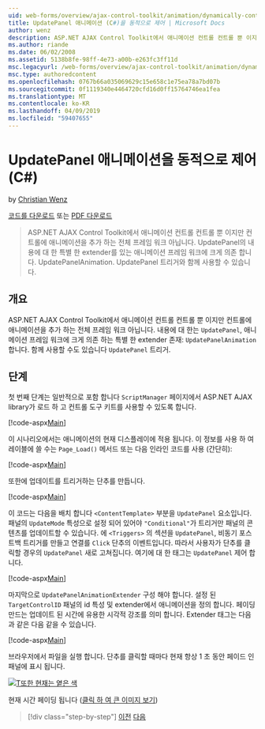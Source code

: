```yaml
---
uid: web-forms/overview/ajax-control-toolkit/animation/dynamically-controlling-updatepanel-animations-cs
title: UpdatePanel 애니메이션 (C#)을 동적으로 제어 | Microsoft Docs
author: wenz
description: ASP.NET AJAX Control Toolkit에서 애니메이션 컨트롤 컨트롤 뿐 이지만 컨트롤에 애니메이션을 추가 하는 전체 프레임 워크 아닙니다. 내용에 대 한 프로그램...
ms.author: riande
ms.date: 06/02/2008
ms.assetid: 5138b8fe-98ff-4e73-a00b-e263fc3ff11d
msc.legacyurl: /web-forms/overview/ajax-control-toolkit/animation/dynamically-controlling-updatepanel-animations-cs
msc.type: authoredcontent
ms.openlocfilehash: 0767b66a035069629c15e658c1e75ea78a7bd07b
ms.sourcegitcommit: 0f1119340e4464720cfd16d0ff15764746ea1fea
ms.translationtype: MT
ms.contentlocale: ko-KR
ms.lasthandoff: 04/09/2019
ms.locfileid: "59407655"
---
```

# <a name="dynamically-controlling-updatepanel-animations-c"></a>UpdatePanel 애니메이션을 동적으로 제어(C#)

by [Christian Wenz](https://github.com/wenz)

[코드를 다운로드](http://download.microsoft.com/download/9/3/f/93f8daea-bebd-4821-833b-95205389c7d0/UpdatePanelAnimation2.cs.zip) 또는 [PDF 다운로드](http://download.microsoft.com/download/b/6/a/b6ae89ee-df69-4c87-9bfb-ad1eb2b23373/updatepanelanimation2CS.pdf)

> ASP.NET AJAX Control Toolkit에서 애니메이션 컨트롤 컨트롤 뿐 이지만 컨트롤에 애니메이션을 추가 하는 전체 프레임 워크 아닙니다. UpdatePanel의 내용에 대 한 특별 한 extender를 있는 애니메이션 프레임 워크에 크게 의존 합니다. UpdatePanelAnimation. UpdatePanel 트리거와 함께 사용할 수 있습니다.


## <a name="overview"></a>개요

ASP.NET AJAX Control Toolkit에서 애니메이션 컨트롤 컨트롤 뿐 이지만 컨트롤에 애니메이션을 추가 하는 전체 프레임 워크 아닙니다. 내용에 대 한는 `UpdatePanel`, 애니메이션 프레임 워크에 크게 의존 하는 특별 한 extender 존재: `UpdatePanelAnimation`합니다. 함께 사용할 수도 있습니다 `UpdatePanel` 트리거.

## <a name="steps"></a>단계

첫 번째 단계는 일반적으로 포함 합니다 `ScriptManager` 페이지에서 ASP.NET AJAX library가 로드 하 고 컨트롤 도구 키트를 사용할 수 있도록 합니다.


[!code-aspx[Main](dynamically-controlling-updatepanel-animations-cs/samples/sample1.aspx)]

이 시나리오에서는 애니메이션의 현재 디스플레이에 적용 됩니다. 이 정보를 사용 하 여 레이블에 쓸 수는 `Page_Load()` 메서드 또는 다음 인라인 코드를 사용 (간단히):


[!code-aspx[Main](dynamically-controlling-updatepanel-animations-cs/samples/sample2.aspx)]

또한에 업데이트를 트리거하는 단추를 만듭니다.


[!code-aspx[Main](dynamically-controlling-updatepanel-animations-cs/samples/sample3.aspx)]

이 코드는 다음을 배치 합니다 `<ContentTemplate>` 부분을 `UpdatePanel` 요소입니다. 패널의 `UpdateMode` 특성으로 설정 되어 있어야 `"Conditional"`가 트리거만 패널의 콘텐츠를 업데이트할 수 있습니다. 에 `<Triggers>` 의 섹션을 `UpdatePanel`, 비동기 포스트백 트리거를 만들고 연결를 `Click` 단추의 이벤트입니다. 따라서 사용자가 단추를 클릭할 경우의 `UpdatePanel` 새로 고쳐집니다. 여기에 대 한 태그는 `UpdatePanel` 제어 합니다.


[!code-aspx[Main](dynamically-controlling-updatepanel-animations-cs/samples/sample4.aspx)]

마지막으로 `UpdatePanelAnimationExtender` 구성 해야 합니다. 설정 된 `TargetControlID` 패널의 id 특성 및 extender에서 애니메이션을 정의 합니다. 페이딩 만드는 업데이트 된 시간에 유용한 시각적 강조를 의미 합니다. Extender 태그는 다음과 같은 다음 같을 수 있습니다.


[!code-aspx[Main](dynamically-controlling-updatepanel-animations-cs/samples/sample5.aspx)]

브라우저에서 파일을 실행 합니다. 단추를 클릭할 때마다 현재 항상 1 초 동안 페이드 인 패널에 표시 됩니다.


[![T또한 현재는 옅은 색](dynamically-controlling-updatepanel-animations-cs/_static/image2.png)](dynamically-controlling-updatepanel-animations-cs/_static/image1.png)

현재 시간 페이딩 됩니다 ([클릭 하 여 큰 이미지 보기](dynamically-controlling-updatepanel-animations-cs/_static/image3.png))

> [!div class="step-by-step"]
> [이전](animating-an-updatepanel-control-cs.md)
> [다음](adding-animation-to-a-control-vb.md)
